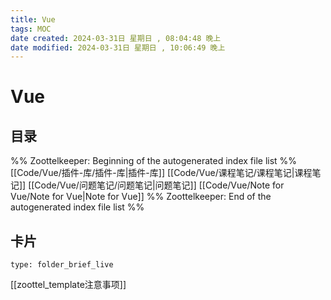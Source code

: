 ```yaml
---
title: Vue
tags: MOC
date created: 2024-03-31日 星期日 , 08:04:48 晚上
date modified: 2024-03-31日 星期日 , 10:06:49 晚上
---
```

# Vue

## 目录



%% Zoottelkeeper: Beginning of the autogenerated index file list  %%
 [[Code/Vue/插件-库/插件-库|插件-库]]
 [[Code/Vue/课程笔记/课程笔记|课程笔记]]
 [[Code/Vue/问题笔记/问题笔记|问题笔记]]
 [[Code/Vue/Note for Vue/Note for Vue|Note for Vue]]
%% Zoottelkeeper: End of the autogenerated index file list  %%










## 卡片

```ccard
type: folder_brief_live
```




















[[zoottel_template注意事项]]